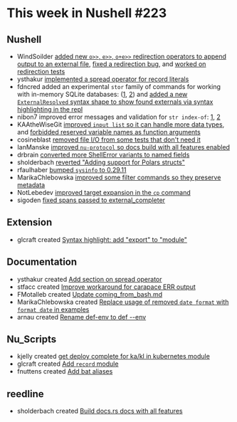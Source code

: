 # This week in Nushell #223


## Nushell

- WindSoilder [added new `o>>`, `e>>`, `o+e>>` redirection operators to append output to an external file](https://github.com/nushell/nushell/pull/10764), [fixed a redirection bug](https://github.com/nushell/nushell/pull/11191), and [worked on redirection tests](https://github.com/nushell/nushell/pull/11172)
- ysthakur [implemented a spread operator for record literals](https://github.com/nushell/nushell/pull/11144)
- fdncred added an experimental `stor` family of commands for working with in-memory SQLite databases: ([1](https://github.com/nushell/nushell/pull/11170), [2](https://github.com/nushell/nushell/pull/11194)) and [added a new `ExternalResolved` syntax shape to show found externals via syntax highlighting in the repl](https://github.com/nushell/nushell/pull/11135)
- nibon7 improved error messages and validation for `str index-of`: [1](https://github.com/nushell/nushell/pull/11201), [2](https://github.com/nushell/nushell/pull/11190)
- KAAtheWiseGit [improved `input list` so it can handle more data types](https://github.com/nushell/nushell/pull/11195), and [forbidded reserved variable names as function arguments](https://github.com/nushell/nushell/pull/11169)
- cosineblast [removed file I/O from some tests that don't need it](https://github.com/nushell/nushell/pull/11182)
- IanManske [improved `nu-protocol` so docs build with all features enabled](https://github.com/nushell/nushell/pull/11180)
- drbrain [converted more ShellError variants to named fields](https://github.com/nushell/nushell/pull/11173)
- sholderbach [reverted "Adding support for Polars structs"](https://github.com/nushell/nushell/pull/11171)
- rfaulhaber [bumped `sysinfo` to 0.29.11](https://github.com/nushell/nushell/pull/11166)
- MarikaChlebowska [improved some filter commands so they preserve metadata](https://github.com/nushell/nushell/pull/11160)
- NotLebedev [improved target expansion in the `cp` command](https://github.com/nushell/nushell/pull/11152)
- sigoden [fixed spans passed to external_completer](https://github.com/nushell/nushell/pull/11008)


## Extension

- glcraft created [Syntax highlight: add "export" to "module"](https://github.com/nushell/vscode-nushell-lang/pull/166)

## Documentation

- ysthakur created [Add section on spread operator](https://github.com/nushell/nushell.github.io/pull/1160)
- stfacc created [Improve workaround for carapace ERR output](https://github.com/nushell/nushell.github.io/pull/1159)
- FMotalleb created [Update coming_from_bash.md](https://github.com/nushell/nushell.github.io/pull/1158)
- MarikaChlebowska created [Replace usage of removed `date format` with `format date` in examples](https://github.com/nushell/nushell.github.io/pull/1157)
- arnau created [Rename def-env to def --env](https://github.com/nushell/nushell.github.io/pull/1155)

## Nu_Scripts

- kjelly created [get deploy complete for ka/kl in kubernetes module](https://github.com/nushell/nu_scripts/pull/680)
- glcraft created [Add `record` module](https://github.com/nushell/nu_scripts/pull/679)
- fnuttens created [Add bat aliases](https://github.com/nushell/nu_scripts/pull/678)

## reedline

- sholderbach created [Build docs.rs docs with all features](https://github.com/nushell/reedline/pull/672)
